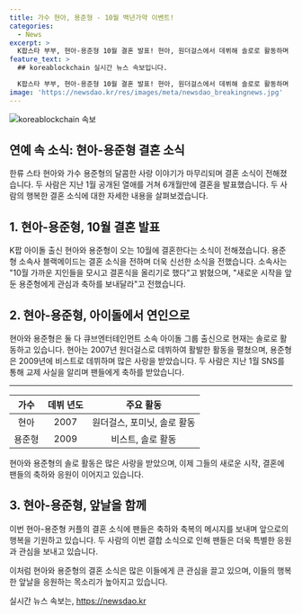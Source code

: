 ```yaml
---
title: 가수 현아, 용준형 - 10월 백년가약 이벤트!
categories:
  - News
excerpt: >
  K팝스타 부부, 현아-용준형 10월 결혼 발표! 현아, 원더걸스에서 데뷔해 솔로로 활동하며 빨개요 등 히트곡을 냈고, 용준형은 비스트 출신으로 솔로 활동 중. 소속사는 깊은 애정과 신뢰로 결혼식을 올린다며 축하를 요청했다. 6개월 전 공개된 연애 소식으로 화제를 모았던 둘은 빠르게 결혼을 앞둬 더욱 이목을 끌고 있다.
feature_text: >
  ## koreablockchain 실시간 뉴스 속보입니다.

  K팝스타 부부, 현아-용준형 10월 결혼 발표! 현아, 원더걸스에서 데뷔해 솔로로 활동하며 빨개요 등 히트곡을 냈고, 용준형은 비스트 출신으로 솔로 활동 중. 소속사는 깊은 애정과 신뢰로 결혼식을 올린다며 축하를 요청했다. 6개월 전 공개된 연애 소식으로 화제를 모았던 둘은 빠르게 결혼을 앞둬 더욱 이목을 끌고 있다.
image: 'https://newsdao.kr/res/images/meta/newsdao_breakingnews.jpg'
---
```


<p><img src="https://newsdao.kr/res/images/meta/newsdao_breakingnews.jpg" alt="koreablockchain 속보" /></p>

<h2 data-ke-size="size26">연예 속 소식: 현아-용준형 결혼 소식</h2>

<p data-ke-size="size16">한류 스타 현아와 가수 용준형의 달콤한 사랑 이야기가 마무리되며 결혼 소식이 전해졌습니다. 두 사람은 지난 1월 공개된 열애를 거쳐 6개월만에 결혼을 발표했습니다. 두 사람의 행복한 결혼 소식에 대한 자세한 내용을 살펴보겠습니다.</p>

<h2 data-ke-size="size24">1. 현아-용준형, 10월 결혼 발표</h2>

<p data-ke-size="size16">K팝 아이돌 출신 현아와 용준형이 오는 10월에 결혼한다는 소식이 전해졌습니다. 용준형 소속사 블랙메이드는 결혼 소식을 전하며 더욱 신선한 소식을 전했습니다. 소속사는 "10월 가까운 지인들을 모시고 결혼식을 올리기로 했다"고 밝혔으며, "새로운 시작을 앞둔 용준형에게 관심과 축하를 보내달라"고 전했습니다.</p>

<h2 data-ke-size="size24">2. 현아-용준형, 아이돌에서 연인으로</h2>

<p data-ke-size="size16">현아와 용준형은 둘 다 큐브엔터테인먼트 소속 아이돌 그룹 출신으로 현재는 솔로로 활동하고 있습니다. 현아는 2007년 원더걸스로 데뷔하여 활발한 활동을 펼쳤으며, 용준형은 2009년에 비스트로 데뷔하며 많은 사랑을 받았습니다. 두 사람은 지난 1월 SNS를 통해 교제 사실을 알리며 팬들에게 축하를 받았습니다.</p>

<hr>

<table>
<thead>
<tr>
<th style="text-align: center;">가수</th>
<th style="text-align: center;">데뷔 년도</th>
<th style="text-align: center;">주요 활동</th>
</tr>
</thead>
<tbody>
<tr>
<td style="text-align: center;">현아</td>
<td style="text-align: center;">2007</td>
<td style="text-align: center;">원더걸스, 포미닛, 솔로 활동</td>
</tr>
<tr>
<td style="text-align: center;">용준형</td>
<td style="text-align: center;">2009</td>
<td style="text-align: center;">비스트, 솔로 활동</td>
</tr>
</tbody>
</table>

<p data-ke-size="size16">현아와 용준형의 솔로 활동은 많은 사랑을 받았으며, 이제 그들의 새로운 시작, 결혼에 팬들의 축하와 응원이 이어지고 있습니다.</p>

<h2 data-ke-size="size24">3. 현아-용준형, 앞날을 함께</h2>

<p data-ke-size="size16">이번 현아-용준형 커플의 결혼 소식에 팬들은 축하와 축복의 메시지를 보내며 앞으로의 행복을 기원하고 있습니다. 두 사람의 이번 결합 소식으로 인해 팬들은 더욱 특별한 응원과 관심을 보내고 있습니다.</p>

<p data-ke-size="size16">이처럼 현아와 용준형의 결혼 소식은 많은 이들에게 큰 관심을 끌고 있으며, 이들의 행복한 앞날을 응원하는 목소리가 높아지고 있습니다.</p>
실시간 뉴스 속보는, <a href="https://newsdao.kr" rel="dofollow">https://newsdao.kr</a>


